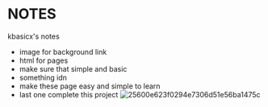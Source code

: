 # NOTES
kbasicx's notes
- image for background link
- html for pages
- make sure that simple and basic
- something idn
- make these page easy and simple to learn
- last one complete this project
![25600e623f0294e7306d51e56ba1475c](https://github.com/user-attachments/assets/b1e90525-1da0-4dfb-98eb-df506035f9ed)

